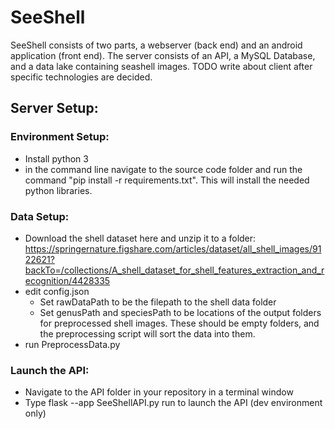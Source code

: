 # SeeShell

SeeShell consists of two parts, a webserver (back end) and an android application (front end).  The server consists of an API, a MySQL Database, and a data lake containing seashell images. TODO write about client after specific technologies are decided.

## Server Setup:
### Environment Setup:
  - Install python 3
  - in the command line navigate to the source code folder and run the command "pip install -r requirements.txt".  This will install the needed python libraries.

 ### Data Setup:
  - Download the shell dataset here and unzip it to a folder:
      https://springernature.figshare.com/articles/dataset/all_shell_images/9122621?backTo=/collections/A_shell_dataset_for_shell_features_extraction_and_recognition/4428335
  - edit config.json
    * Set rawDataPath to be the filepath to the shell data folder
    * Set genusPath and speciesPath to be locations of the output folders for preprocessed shell images.  These should be empty folders, and the preprocessing script will sort the data into them.
  - run PreprocessData.py

### Launch the API:
  - Navigate to the API folder in your repository in a terminal window
  - Type flask --app SeeShellAPI.py run to launch the API         (dev environment only)
